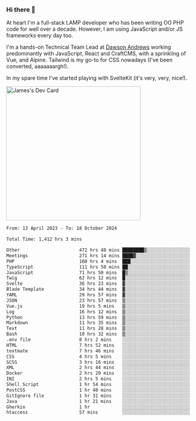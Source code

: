 ### Hi there 👋

<!--
**JamesNock/JamesNock** is a ✨ _special_ ✨ repository because its `README.md` (this file) appears on your GitHub profile.

Here are some ideas to get you started:

- 🔭 I’m currently working on ...
- 🌱 I’m currently learning ...
- 👯 I’m looking to collaborate on ...
- 🤔 I’m looking for help with ...
- 💬 Ask me about ...
- 📫 How to reach me: ...
- 😄 Pronouns: ...
- ⚡ Fun fact: ...
-->
At heart I'm a full-stack LAMP developer who has been writing OO PHP code for well over a decade. However, I am using JavaScript and/or JS frameworks every day too.

I'm a hands-on Technical Team Lead at [Dawson Andrews](https://www.dawsonandrews.com/) working predominantly with JavaScript, React and CraftCMS, with a sprinkling of Vue, and Alpine. Tailwind is my go-to for CSS nowadays (I've been converted, aaaaaaargh!).

In my spare time I've started playing with SvelteKit (it's very, very, nice!).

<a href="https://app.daily.dev/h2onock"><img src="https://api.daily.dev/devcards/v2/XQraFlxE3JPWOlcSuOB2K.png?type=default&r=18u" width="356" alt="James's Dev Card"/></a>

<!--START_SECTION:waka-->

```txt
From: 13 April 2023 - To: 18 October 2024

Total Time: 1,412 hrs 3 mins

Other                      472 hrs 48 mins ████████▒░░░░░░░░░░░░░░░░   33.49 %
Meetings                   271 hrs 14 mins ████▓░░░░░░░░░░░░░░░░░░░░   19.21 %
PHP                        160 hrs 4 mins  ███░░░░░░░░░░░░░░░░░░░░░░   11.34 %
TypeScript                 111 hrs 50 mins ██░░░░░░░░░░░░░░░░░░░░░░░   07.92 %
JavaScript                 71 hrs 50 mins  █▒░░░░░░░░░░░░░░░░░░░░░░░   05.09 %
Twig                       62 hrs 12 mins  █░░░░░░░░░░░░░░░░░░░░░░░░   04.41 %
Svelte                     36 hrs 23 mins  ▓░░░░░░░░░░░░░░░░░░░░░░░░   02.58 %
Blade Template             34 hrs 44 mins  ▓░░░░░░░░░░░░░░░░░░░░░░░░   02.46 %
YAML                       29 hrs 57 mins  ▓░░░░░░░░░░░░░░░░░░░░░░░░   02.12 %
JSON                       23 hrs 57 mins  ▒░░░░░░░░░░░░░░░░░░░░░░░░   01.70 %
Vue.js                     19 hrs 5 mins   ▒░░░░░░░░░░░░░░░░░░░░░░░░   01.35 %
Log                        16 hrs 12 mins  ▒░░░░░░░░░░░░░░░░░░░░░░░░   01.15 %
Python                     13 hrs 59 mins  ▒░░░░░░░░░░░░░░░░░░░░░░░░   00.99 %
Markdown                   11 hrs 35 mins  ▒░░░░░░░░░░░░░░░░░░░░░░░░   00.82 %
Text                       11 hrs 28 mins  ▒░░░░░░░░░░░░░░░░░░░░░░░░   00.81 %
Bash                       10 hrs 32 mins  ▒░░░░░░░░░░░░░░░░░░░░░░░░   00.75 %
.env file                  8 hrs 2 mins    ░░░░░░░░░░░░░░░░░░░░░░░░░   00.57 %
HTML                       7 hrs 52 mins   ░░░░░░░░░░░░░░░░░░░░░░░░░   00.56 %
textmate                   7 hrs 46 mins   ░░░░░░░░░░░░░░░░░░░░░░░░░   00.55 %
CSS                        4 hrs 5 mins    ░░░░░░░░░░░░░░░░░░░░░░░░░   00.29 %
SCSS                       3 hrs 16 mins   ░░░░░░░░░░░░░░░░░░░░░░░░░   00.23 %
XML                        2 hrs 44 mins   ░░░░░░░░░░░░░░░░░░░░░░░░░   00.19 %
Docker                     2 hrs 20 mins   ░░░░░░░░░░░░░░░░░░░░░░░░░   00.17 %
INI                        2 hrs 5 mins    ░░░░░░░░░░░░░░░░░░░░░░░░░   00.15 %
Shell Script               1 hr 54 mins    ░░░░░░░░░░░░░░░░░░░░░░░░░   00.13 %
PostCSS                    1 hr 40 mins    ░░░░░░░░░░░░░░░░░░░░░░░░░   00.12 %
GitIgnore file             1 hr 31 mins    ░░░░░░░░░░░░░░░░░░░░░░░░░   00.11 %
Java                       1 hr 21 mins    ░░░░░░░░░░░░░░░░░░░░░░░░░   00.10 %
Gherkin                    1 hr            ░░░░░░░░░░░░░░░░░░░░░░░░░   00.07 %
htaccess                   57 mins         ░░░░░░░░░░░░░░░░░░░░░░░░░   00.07 %
```

<!--END_SECTION:waka-->
